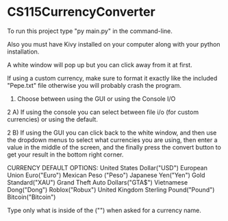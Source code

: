 # CS115CurrencyConverter

To run this project type "py main.py" in the command-line.

Also you must have Kivy installed on your computer along with your python installation.

A white window will pop up but you can click away from it at first.

If using a custom currency, make sure to format it exactly like the included "Pepe.txt" file otherwise you will probably crash the program.

1) Choose between using the GUI or using the Console I/O

2 A) If using the console you can select between file i/o (for custom currencies) or using the default.

2 B) If using the GUI you can click back to the white window, and then use the dropdown menus to select what currencies you are using, then enter a value in the middle of the screen, and the finally press the convert button to get your result in the bottom right corner.

CURRENCY DEFAULT OPTIONS: United States Dollar("USD") European Union Euro("Euro") Mexican Peso ("Peso") Japanese Yen("Yen") Gold Standard("XAU") Grand Theft Auto Dollars("GTA$") Vietnamese Dong("Dong") Roblox("Robux") United Kingdom Sterling Pound("Pound") Bitcoin("Bitcoin")

Type only what is inside of the ("") when asked for a currency name.

